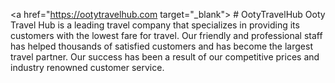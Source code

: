 <a href="https://ootytravelhub.com target="_blank"> # OotyTravelHub </a>
Ooty Travel Hub is a leading travel company that specializes in providing its customers with the lowest fare for travel. Our friendly and professional staff has helped thousands of satisfied customers and has become the largest travel partner. Our success has been a result of our competitive prices and industry renowned customer service. 
